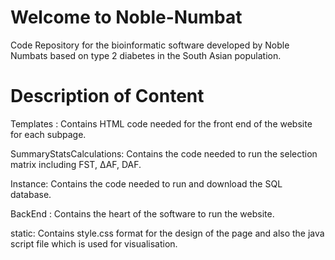 # Welcome to Noble-Numbat
Code Repository for the bioinformatic software developed by Noble Numbats based on type 2 diabetes in the South Asian population.
# Description of Content 
Templates : Contains HTML code needed for the front end of the website for each subpage.

SummaryStatsCalculations: Contains the code needed to run the selection matrix including FST, ∆AF, DAF.

Instance: Contains the code needed to run and download the SQL database.

BackEnd : Contains the heart of the software to run the website.

static: Contains style.css format for the design of the page and also the java script file which is used for visualisation.
